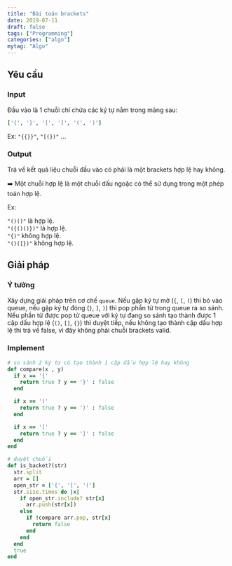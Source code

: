 ```yaml
---
title: "Bài toán brackets"
date: 2019-07-11
draft: false
tags: ["Programming"]
categories: ["algo"]
mytag: "Algo"
---
```


## Yêu cầu

### Input

Đầu vào là 1 chuỗi chỉ chứa các ký tự nằm trong mảng sau:  

```ruby
['{', '}', '[', ']', '(', ')']
```

Ex: `"{{}}"`, `"[(})"` ... 

### Output

Trả về kết quả liệu chuỗi đầu vào có phải là một brackets hợp lệ hay không.  

:arrow_right: Một chuỗi hợp lệ là một chuỗi dấu ngoặc có thể sử dụng trong một phép toán hợp lệ.  

Ex:  

`"()()"` là hợp lệ.  
`"({()()})"` là hợp lệ.  
`"{)"` không hợp lệ.  
`"()([})"` không hợp lệ.  

## Giải pháp

### Ý tưởng

Xây dựng giải pháp trên cơ chế `queue`. Nếu gặp ký tự mở (`{`, `[`, `(`) thì bỏ vào queue, nếu gặp ký tự đóng (`}`, `]`, `)`) thì pop phần tử trong queue ra so sánh. Nếu phần tử được pop từ queue với ký tự đang so sánh tạo thành được 1 cặp dấu hợp lệ (`()`, `[]`, `{}`) thì duyệt tiếp, nếu không tạo thành cặp dấu hợp lệ thì trả về false, vì đây không phải chuỗi brackets valid.  

### Implement

```ruby
# so sánh 2 ký tự có tạo thành 1 cặp dấu hợp lệ hay không
def compare(x , y)
  if x == '{'
    return true ? y == '}' : false
  end

  if x == '('
    return true ? y == ')' : false
  end

  if x == '['
    return true ? y == ']' : false
  end
end

# duyệt chuỗi
def is_backet?(str)
  str.split
  arr = []
  open_str = ['{', '[', '(']
  str.size.times do |x|
    if open_str.include? str[x]
      arr.push(str[x])
    else
      if !compare arr.pop, str[x]
        return false
      end
    end
  end
  true
end
```

